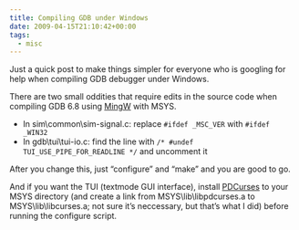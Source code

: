```yaml
---
title: Compiling GDB under Windows
date: 2009-04-15T21:10:42+00:00
tags:
  - misc
---
```

Just a quick post to make things simpler for everyone who is googling for help when compiling GDB debugger under Windows.

There are two small oddities that require edits in the source code when compiling GDB 6.8 using [MingW][1] with MSYS.

  * In sim\common\sim-signal.c: replace `#ifdef _MSC_VER` with `#ifdef _WIN32`
  * In gdb\tui\tui-io.c: find the line with `/* #undef TUI_USE_PIPE_FOR_READLINE */` and uncomment it

After you change this, just &#8220;configure&#8221; and &#8220;make&#8221; and you are good to go.

And if you want the TUI (textmode GUI interface), install [PDCurses][2] to your MSYS directory (and create a link from MSYS\lib\libpdcurses.a to MSYS\lib\libcurses.a; not sure it&#8217;s neccessary, but that&#8217;s what I did) before running the configure script.

 [1]: http://www.mingw.org/
 [2]: http://sourceforge.net/project/showfiles.php?group_id=2435&package_id=14876